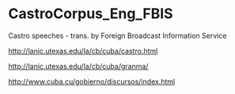 CastroCorpus_Eng_FBIS
=====================

Castro speeches - trans. by Foreign Broadcast Information Service

http://lanic.utexas.edu/la/cb/cuba/castro.html

http://lanic.utexas.edu/la/cb/cuba/granma/

http://www.cuba.cu/gobierno/discursos/index.html

